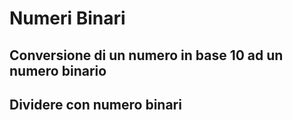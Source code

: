 # Numeri Binari




## Conversione di un numero in base 10 ad un numero binario


## Dividere con numero binari 



